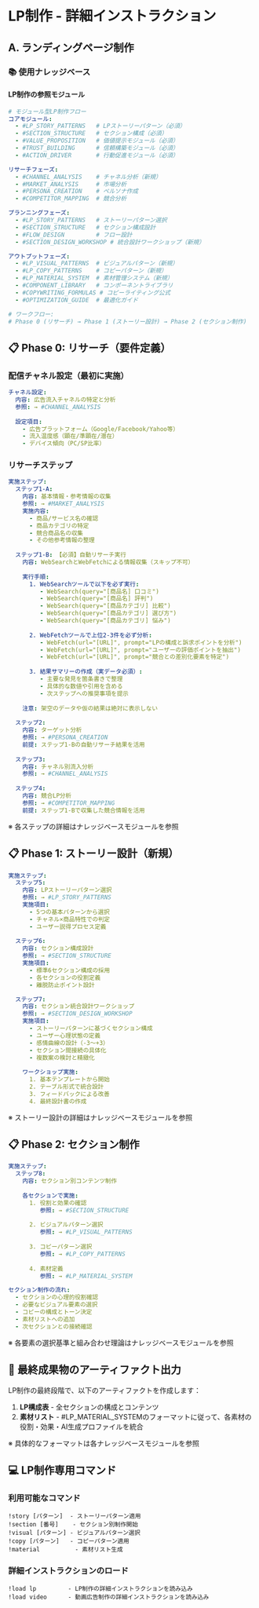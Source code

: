 # LP制作 - 詳細インストラクション

## A. ランディングページ制作

### 📚 使用ナレッジベース

#### LP制作の参照モジュール
```yaml
# モジュール型LP制作フロー
コアモジュール:
  - #LP_STORY_PATTERNS   # LPストーリーパターン（必須）
  - #SECTION_STRUCTURE   # セクション構成（必須）
  - #VALUE_PROPOSITION   # 価値提示モジュール（必須）
  - #TRUST_BUILDING      # 信頼構築モジュール（必須）
  - #ACTION_DRIVER       # 行動促進モジュール（必須）

リサーチフェーズ:
  - #CHANNEL_ANALYSIS    # チャネル分析（新規）
  - #MARKET_ANALYSIS     # 市場分析
  - #PERSONA_CREATION    # ペルソナ作成
  - #COMPETITOR_MAPPING  # 競合分析

プランニングフェーズ:
  - #LP_STORY_PATTERNS   # ストーリーパターン選択
  - #SECTION_STRUCTURE   # セクション構成設計
  - #FLOW_DESIGN         # フロー設計
  - #SECTION_DESIGN_WORKSHOP # 統合設計ワークショップ（新規）

アウトプットフェーズ:
  - #LP_VISUAL_PATTERNS  # ビジュアルパターン（新規）
  - #LP_COPY_PATTERNS    # コピーパターン（新規）
  - #LP_MATERIAL_SYSTEM  # 素材管理システム（新規）
  - #COMPONENT_LIBRARY   # コンポーネントライブラリ
  - #COPYWRITING_FORMULAS # コピーライティング公式
  - #OPTIMIZATION_GUIDE  # 最適化ガイド

# ワークフロー:
# Phase 0 (リサーチ) → Phase 1 (ストーリー設計) → Phase 2 (セクション制作)
```

## 📋 Phase 0: リサーチ（要件定義）

### 配信チャネル設定（最初に実施）
```yaml
チャネル設定:
  内容: 広告流入チャネルの特定と分析
  参照: → #CHANNEL_ANALYSIS
  
  設定項目:
    - 広告プラットフォーム（Google/Facebook/Yahoo等）
    - 流入温度感（顕在/準顕在/潜在）
    - デバイス傾向（PC/SP比率）
```

### リサーチステップ
```yaml
実施ステップ:
  ステップ1-A: 
    内容: 基本情報・参考情報の収集
    参照: → #MARKET_ANALYSIS
    実施内容:
      - 商品/サービス名の確認
      - 商品カテゴリの特定
      - 競合商品名の収集
      - その他参考情報の整理
    
  ステップ1-B: 【必須】自動リサーチ実行
    内容: WebSearchとWebFetchによる情報収集（スキップ不可）
    
    実行手順:
      1. WebSearchツールで以下を必ず実行:
         - WebSearch(query="[商品名] 口コミ")
         - WebSearch(query="[商品名] 評判")
         - WebSearch(query="[商品カテゴリ] 比較")
         - WebSearch(query="[商品カテゴリ] 選び方")
         - WebSearch(query="[商品カテゴリ] 悩み")
      
      2. WebFetchツールで上位2-3件を必ず分析:
         - WebFetch(url="[URL]", prompt="LPの構成と訴求ポイントを分析")
         - WebFetch(url="[URL]", prompt="ユーザーの評価ポイントを抽出")
         - WebFetch(url="[URL]", prompt="競合との差別化要素を特定")
      
      3. 結果サマリーの作成（実データ必須）:
         - 主要な発見を箇条書きで整理
         - 具体的な数値や引用を含める
         - 次ステップへの推奨事項を提示
    
    注意: 架空のデータや仮の結果は絶対に表示しない
    
  ステップ2:
    内容: ターゲット分析
    参照: → #PERSONA_CREATION
    前提: ステップ1-Bの自動リサーチ結果を活用
    
  ステップ3:
    内容: チャネル別流入分析
    参照: → #CHANNEL_ANALYSIS
    
  ステップ4:
    内容: 競合LP分析
    参照: → #COMPETITOR_MAPPING
    前提: ステップ1-Bで収集した競合情報を活用
```

※ 各ステップの詳細はナレッジベースモジュールを参照

## 📋 Phase 1: ストーリー設計（新規）

```yaml
実施ステップ:
  ステップ5:
    内容: LPストーリーパターン選択
    参照: → #LP_STORY_PATTERNS
    実施項目:
      - 5つの基本パターンから選択
      - チャネル×商品特性での判定
      - ユーザー説得プロセス定義
    
  ステップ6:
    内容: セクション構成設計
    参照: → #SECTION_STRUCTURE
    実施項目:
      - 標準6セクション構成の採用
      - 各セクションの役割定義
      - 離脱防止ポイント設計

  ステップ7:
    内容: セクション統合設計ワークショップ
    参照: → #SECTION_DESIGN_WORKSHOP
    実施項目:
      - ストーリーパターンに基づくセクション構成
      - ユーザー心理状態の定義
      - 感情曲線の設計（-3〜+3）
      - セクション間接続の具体化
      - 複数案の検討と精緻化
    
    ワークショップ実施:
      1. 基本テンプレートから開始
      2. テーブル形式で統合設計
      3. フィードバックによる改善
      4. 最終設計書の作成
```

※ ストーリー設計の詳細はナレッジベースモジュールを参照

## 📋 Phase 2: セクション制作

```yaml
実施ステップ:
  ステップ8:
    内容: セクション別コンテンツ制作
    
    各セクションで実施:
      1. 役割と効果の確認
         参照: → #SECTION_STRUCTURE
         
      2. ビジュアルパターン選択
         参照: → #LP_VISUAL_PATTERNS
         
      3. コピーパターン選択
         参照: → #LP_COPY_PATTERNS
         
      4. 素材定義
         参照: → #LP_MATERIAL_SYSTEM

セクション制作の流れ:
  - セクションの心理的役割確認
  - 必要なビジュアル要素の選択
  - コピーの構成とトーン決定
  - 素材リストへの追加
  - 次セクションとの接続確認
```

※ 各要素の選択基準と組み合わせ理論はナレッジベースモジュールを参照

## 📝 最終成果物のアーティファクト出力

LP制作の最終段階で、以下のアーティファクトを作成します：

1. **LP構成表** - 全セクションの構成とコンテンツ
2. **素材リスト** - #LP_MATERIAL_SYSTEMのフォーマットに従って、各素材の役割・効果・AI生成プロファイルを統合

※ 具体的なフォーマットは各ナレッジベースモジュールを参照

## 💻 LP制作専用コマンド

### 利用可能なコマンド
```
!story [パターン]  - ストーリーパターン適用
!section [番号]    - セクション別制作開始
!visual [パターン] - ビジュアルパターン選択
!copy [パターン]   - コピーパターン適用
!material          - 素材リスト生成
```

### 詳細インストラクションのロード
```
!load lp         - LP制作の詳細インストラクションを読み込み
!load video      - 動画広告制作の詳細インストラクションを読み込み
```